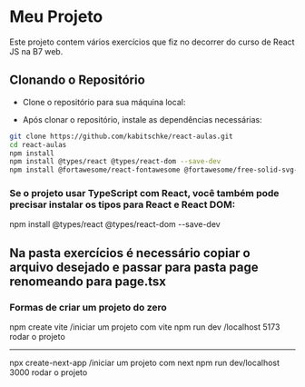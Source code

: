 
# Meu Projeto

Este projeto contem vários exercícios que fiz no decorrer do curso de React JS na B7 web.


## Clonando o Repositório

- Clone o repositório para sua máquina local:

- Após clonar o repositório, instale as dependências necessárias:



```sh
git clone https://github.com/kabitschke/react-aulas.git
cd react-aulas
npm install
npm install @types/react @types/react-dom --save-dev
npm install @fortawesome/react-fontawesome @fortawesome/free-solid-svg-icons


```

### Se o projeto usar TypeScript com React, você também pode precisar instalar os tipos para React e React DOM:

npm install @types/react @types/react-dom --save-dev

## Na pasta exercícios é necessário copiar o arquivo desejado e passar para pasta page renomeando para page.tsx

### Formas de criar um projeto do zero 


npm create vite /iniciar um projeto com vite
npm run dev  /localhost 5173 rodar o projeto

****************************************************

npx create-next-app /iniciar um projeto com next
npm run dev/localhost 3000 rodar o projeto